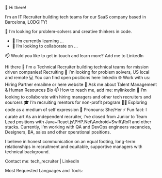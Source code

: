 👋 Hi there!

I’m an IT Recruiter building tech teams for our SaaS company based in Barcelona, LODGIFY!

👀 I’m looking for problem-solvers and creative thinkers in code.


- 🌱 I’m currently learning ...
- 💞️ I’m looking to collaborate on ...

📫 Would you like to get in touch and learn more? Add me to LinkedIn


Hi there 👋
I'm a Technical Recruiter building technical teams for mission driven companies!
Recruiting
🔭 I’m looking for problem solvers, US local and remote
💻 You can find open positions here linkedin
🌐 Work with us: Hiring Partner emailme or here website
💬 Ask me about Talent Management & Human Resources
Bio
📫 How to reach me, add me: mylinkedin
👯 I’m looking to collaborate with hiring managers and other tech recruiters and sourcers
🎓 I’m recruiting mentors for non-profit program
👩‍🎨 Exploring code as a medium of self expression
👸 Pronouns: She/Her
⚡ Fun fact: I curate art
As an independent recruiter, I've closed from Junior to Team Lead positions with Java+React.js\PHP.Net\Android+Swift\RoR and other stacks. Currently, I'm working with QA and DevOps engineers vacancies, Designers, BA, sales and other operational positions.

I believe in honest communication on an equal footing, long-term relationships in recruitment and equitable, supportive managers with technical background.

Contact me:
tech_recruiter | LinkedIn


Most Requested Languages and Tools:
